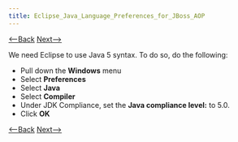 ```yaml
---
title: Eclipse_Java_Language_Preferences_for_JBoss_AOP
---
```

[<--Back](Eclipse_Classpath_Variable_for_JBoss_AOP) [Next-->](Eclipse_Java_Project_Preferences_for_JBoss_AOP)

We need Eclipse to use Java 5 syntax. To do so, do the following:
* Pull down the **Windows** menu
* Select **Preferences**
* Select **Java**
* Select **Compiler**
* Under JDK Compliance, set the **Java compliance level:** to 5.0.
* Click **OK**

[<--Back](Eclipse_Classpath_Variable_for_JBoss_AOP) [Next-->](Eclipse_Java_Project_Preferences_for_JBoss_AOP)
